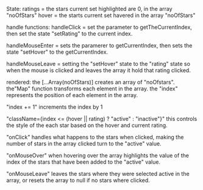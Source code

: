 State:
ratings = the stars current set highlighted are 0, in the array "noOfStars"
hover = the starts current set havered in the array "noOfStars"

handle functions:
handleClick = set the parameter to getTheCurrentIndex, then set the state "setRating" to the current index.

handleMouseEnter = sets the paramerer to getCurrentIndex, then sets the state "setHover" to the getCurrentIndex.

handleMouseLeave = setting the "setHover" state to the "rating" state so when the mouse is clicked and leaves the array it hold that rating clicked.

rendered:
the [...Array(noOfStars)] creates an array of "noOfstars". the"Map" function transforms each element in the array. the "index" represents the position of each element in the array.

"index += 1" increments the index by 1

"className={index <= (hover || rating) ? "active" : "inactive"}" this controls the style of the each star based on the hover and current rating.

"onClick" handles what happens to the stars when clicked, making the number of stars in the array clicked turn to the "active" value.

"onMouseOver" when hovering over the array highlights the value of the index of the stars that have been added to the "active" value.

"onMouseLeave" leaves the stars where they were selected active in the array, or resets the array to null if no stars where clicked.
